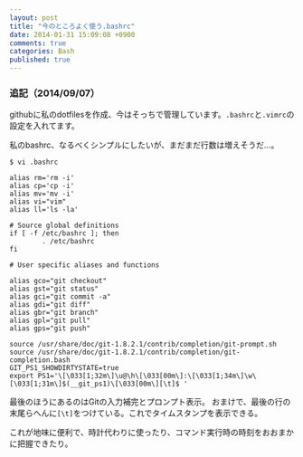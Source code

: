 ```yaml
---
layout: post
title: "今のところよく使う.bashrc"
date: 2014-01-31 15:09:08 +0900
comments: true
categories: Bash
published: true
---
```


### 追記（2014/09/07）
githubに私のdotfilesを作成、今はそっちで管理しています。`.bashrc`と`.vimrc`の設定を入れてます。

私のbashrc、なるべくシンプルにしたいが、まだまだ行数は増えそうだ…。

```
$ vi .bashrc
```

```
alias rm='rm -i'
alias cp='cp -i'
alias mv='mv -i'
alias vi="vim"
alias ll='ls -la'

# Source global definitions
if [ -f /etc/bashrc ]; then
        . /etc/bashrc
fi

# User specific aliases and functions

alias gco="git checkout"
alias gst="git status"
alias gci="git commit -a"
alias gdi="git diff"
alias gbr="git branch"
alias gpl="git pull"
alias gps="git push"

source /usr/share/doc/git-1.8.2.1/contrib/completion/git-prompt.sh
source /usr/share/doc/git-1.8.2.1/contrib/completion/git-completion.bash
GIT_PS1_SHOWDIRTYSTATE=true
export PS1='\[\033[1;32m\]\u@\h\[\033[00m\]:\[\033[1;34m\]\w\[\033[1;31m\]$(__git_ps1)\[\033[00m\][\t]$ '
```

最後のほうにあるのはGitの入力補完とプロンプト表示。
おまけで、最後の行の末尾らへんに`[\t]`をつけている。これでタイムスタンプを表示できる。

これが地味に便利で、時計代わりに使ったり、コマンド実行時の時刻をおおまかに把握できたり。

